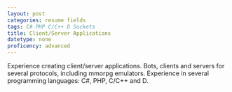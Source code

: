 ```yaml
---
layout: post
categories: resume fields
tags: C# PHP C/C++ D Sockets
title: Client/Server Applications
datetype: none
proficency: advanced
---
```


Experience creating client/server applications.
Bots, clients and servers for several protocols, including mmorpg emulators.
Experience in several programming languages: C#, PHP, C/C++ and D.